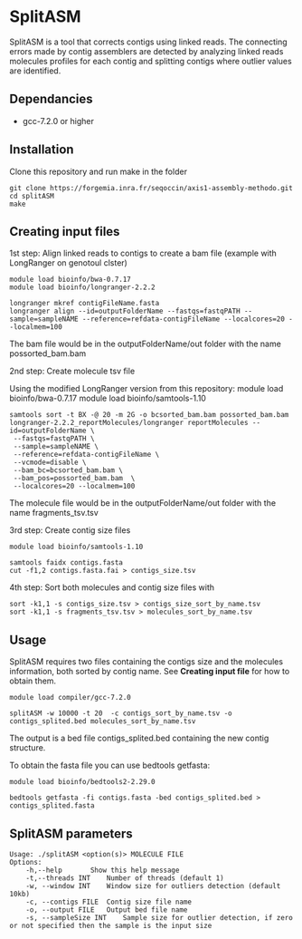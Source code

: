 # SplitASM

SplitASM is a tool that corrects contigs using linked reads.
The connecting errors made by contig assemblers are detected by analyzing linked reads molecules profiles for each contig and splitting contigs where outlier values are identified.

## Dependancies
- gcc-7.2.0 or higher

## Installation

Clone this repository and run make in the folder

    git clone https://forgemia.inra.fr/seqoccin/axis1-assembly-methodo.git
    cd splitASM
    make

## Creating input files

1st step: Align linked reads to contigs to create a bam file (example with LongRanger on genotoul clster)


    module load bioinfo/bwa-0.7.17
    module load bioinfo/longranger-2.2.2

    longranger mkref contigFileName.fasta
    longranger align --id=outputFolderName --fastqs=fastqPATH --sample=sampleNAME --reference=refdata-contigFileName --localcores=20 --localmem=100

The bam file would be in the outputFolderName/out folder with the name possorted_bam.bam

2nd step: Create molecule tsv file

Using the modified LongRanger version from this repository:
    module load bioinfo/bwa-0.7.17
    module load bioinfo/samtools-1.10

    samtools sort -t BX -@ 20 -m 2G -o bcsorted_bam.bam possorted_bam.bam
    longranger-2.2.2_reportMolecules/longranger reportMolecules --id=outputFolderName \
     --fastqs=fastqPATH \
     --sample=sampleNAME \
     --reference=refdata-contigFileName \
     --vcmode=disable \
     --bam_bc=bcsorted_bam.bam \
     --bam_pos=possorted_bam.bam  \
     --localcores=20 --localmem=100

The molecule file would be in the outputFolderName/out folder with the name
fragments_tsv.tsv

3rd step: Create contig size files

    module load bioinfo/samtools-1.10

    samtools faidx contigs.fasta
    cut -f1,2 contigs.fasta.fai > contigs_size.tsv

4th step: Sort both molecules and contig size files with

    sort -k1,1 -s contigs_size.tsv > contigs_size_sort_by_name.tsv
    sort -k1,1 -s fragments_tsv.tsv > molecules_sort_by_name.tsv


## Usage
SplitASM requires two files containing the contigs size and the molecules information, both sorted by contig name. See **Creating input file** for how to obtain them.


    module load compiler/gcc-7.2.0

    splitASM -w 10000 -t 20  -c contigs_sort_by_name.tsv -o contigs_splited.bed molecules_sort_by_name.tsv

The output is a bed file contigs_splited.bed containing the new contig structure.

To obtain the fasta file you can use bedtools getfasta:

    module load bioinfo/bedtools2-2.29.0

    bedtools getfasta -fi contigs.fasta -bed contigs_splited.bed > contigs_splited.fasta


## SplitASM parameters


    Usage: ./splitASM <option(s)> MOLECULE FILE
    Options:
        -h,--help		Show this help message
        -t,--threads INT	Number of threads (default 1)
        -w, --window INT	Window size for outliers detection (default 10kb)
        -c, --contigs FILE	Contig size file name
        -o, --output FILE	Output bed file name
        -s, --sampleSize INT	Sample size for outlier detection, if zero or not specified then the sample is the input size
